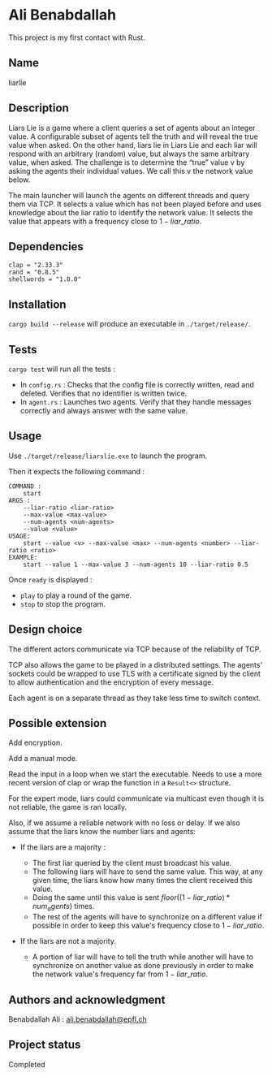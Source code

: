 # Ali Benabdallah 

This project is my first contact with Rust.

## Name
liarlie

## Description
Liars Lie is a game where a client queries a set of agents about an integer value. A configurable subset of agents tell the truth and will reveal the true value when asked. On the other hand, liars lie in Liars Lie and each liar will respond with an arbitrary (random) value, but always the same arbitrary value, when asked. The challenge is to determine the “true” value v by asking the agents their individual values. We call this v the network value below.

The main launcher will launch the agents on different threads and query them via TCP. It selects a value which has not been played before and uses knowledge about the liar ratio to identify the network value. It selects the value that appears with a frequency close to $1-liar\_ratio$.

## Dependencies

    clap = "2.33.3"
    rand = "0.8.5"
    shellwords = "1.0.0"

## Installation

`cargo build --release` will produce an executable in `./target/release/`.

## Tests
`cargo test` will run all the tests :
- In `config.rs` : Checks that the config file is correctly written, read and deleted. Verifies that no identifier is written twice.
- In `agent.rs` : Launches two agents. Verify that they handle messages correctly and always answer with the same value.

## Usage

Use `./target/release/liarslie.exe` to launch the program.

Then it expects the following command : 

    COMMAND :
        start
    ARGS : 
        --liar-ratio <liar-ratio>
        --max-value <max-value>
        --num-agents <num-agents>
        --value <value>
    USAGE:
        start --value <v> --max-value <max> --num-agents <number> --liar-ratio <ratio>
    EXAMPLE:
        start --value 1 --max-value 3 --num-agents 10 --liar-ratio 0.5

Once `ready` is displayed :

- `play` to play a round of the game.
- `stop` to stop the program.

## Design choice
The different actors communicate via TCP because of the reliability of TCP. 

TCP also allows the game to be played in a distributed settings. The agents' sockets could be wrapped to use TLS with a certificate signed by the client to allow authentication and the encryption of every message.

Each agent is on a separate thread as they take less time to switch context.

## Possible extension

Add encryption.

Add a manual mode.

Read the input in a loop when we start the executable. Needs to use a more recent version of clap or wrap the function in a `Result<>` structure. 

For the expert mode, liars could communicate via multicast even though it is not reliable, the game is ran locally.

Also, if we assume a reliable network with no loss or delay. If we also assume that the liars know the number liars and agents:

- If the liars are a majority :
    - The first liar queried by the client must broadcast his value.
    - The following liars will have to send the same value. This way, at any given time, the liars know how many times the client received this value.
    - Doing the same until this value is sent $floor((1 - liar\_ratio) * num_agents)$ times.
    - The rest of the agents will have to synchronize on a different value if possible in order to keep this value's frequency close to $1-liar\_ratio$.

- If the liars are not a majority.
    - A portion of liar will have to tell the truth while another will have to synchronize on another value as done previously in order to make the network value's frequency far from $1-liar\_ratio$.

## Authors and acknowledgment
Benabdallah Ali :  ali.benabdallah@epfl.ch

## Project status
Completed
